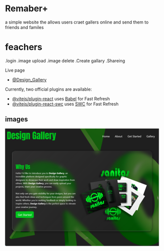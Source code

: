 # Remaber+

a simple website the allows users craet gallers online and send them to friends and familes

# feachers
.login
.image upload
.image delete
.Create gallary
.Shareing 

Live page

- [@Design_Gallery](https://design-gallery-two.vercel.app/)

Currently, two official plugins are available:

- [@vitejs/plugin-react](https://github.com/vitejs/vite-plugin-react/blob/main/packages/plugin-react/README.md) uses [Babel](https://babeljs.io/) for Fast Refresh
- [@vitejs/plugin-react-swc](https://github.com/vitejs/vite-plugin-react-swc) uses [SWC](https://swc.rs/) for Fast Refresh

## images

<div align="center">
  <img src="./src/assets/Screenshot 2025-01-17 204921.png" alt="App Screenshot" width="700">
</div>


